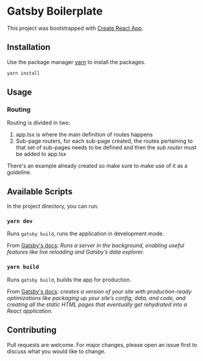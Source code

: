# Gatsby Boilerplate

This project was bootstrapped with [Create React App](https://github.com/facebook/create-react-app).

## Installation

Use the package manager [yarn](https://yarnpkg.com/) to install the packages.

```bash
yarn install
```

## Usage

### Routing

Routing is divided in two:

1. app.tsx is where the main definition of routes happens
2. Sub-page routers, for each sub-page created, the routes pertaining to that set of sub-pages needs to be defined and then the _sub router_ must be added to app.tsx

There's an example already created so make sure to make use of it as a guideline.

## Available Scripts

In the project directory, you can run:

### `yarn dev`

Runs `gatsby build`, runs the application in development mode.

From [Gatsby's docs](https://www.gatsbyjs.com/docs/conceptual/overview-of-the-gatsby-build-process/): _Runs a server in the background, enabling useful features like live reloading and Gatsby’s data explorer._

### `yarn build`

Runs `gatsby build`, builds the app for production.

From [Gatsby's docs](https://www.gatsbyjs.com/docs/conceptual/overview-of-the-gatsby-build-process/): _creates a version of your site with production-ready optimizations like packaging up your site’s config, data, and code, and creating all the static HTML pages that eventually get rehydrated into a React application._

## Contributing

Pull requests are welcome. For major changes, please open an issue first to discuss what you would like to change.
